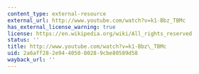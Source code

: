 ```yaml
---
content_type: external-resource
external_url: http://www.youtube.com/watch?v=k1-Bbz_TBMc
has_external_license_warning: true
license: https://en.wikipedia.org/wiki/All_rights_reserved
status: ''
title: http://www.youtube.com/watch?v=k1-Bbz\_TBMc
uid: 2a6aff28-2e94-4050-8028-9cbe80589d58
wayback_url: ''
---
```

